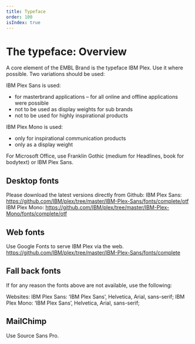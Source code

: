 ```yaml
---
title: Typeface
order: 100
isIndex: true
---
```


# The typeface: Overview
A core element of the EMBL Brand is the typeface IBM Plex. Use it where possible. Two variations should be used:

IBM Plex Sans is used:
- for masterbrand applications
– for all online and offline applications were possible 
- not to be used as display weights for sub brands 
- not to be used for highly inspirational products

IBM Plex Mono is used: 
- only for inspirational communication products
- only as a display weight

For Microsoft Office, use Franklin Gothic (medium for Headlines, book for bodytext) or IBM Plex Sans.

## Desktop fonts
Please download the latest versions directly from Github:
IBM Plex Sans: https://github.com/IBM/plex/tree/master/IBM-Plex-Sans/fonts/complete/otf
IBM Plex Mono: https://github.com/IBM/plex/tree/master/IBM-Plex-Mono/fonts/complete/otf

## Web fonts
Use Google Fonts to serve IBM Plex via the web.
https://github.com/IBM/plex/tree/master/IBM-Plex-Sans/fonts/complete

## Fall back fonts
If for any reason the fonts above are not available, use the following: 

Websites: 
IBM Plex Sans: ‘IBM Plex Sans’, Helvetica, Arial, sans-serif;
IBM Plex Mono: ‘IBM Plex Sans’, Helvetica, Arial, sans-serif;
 
## MailChimp

Use Source Sans Pro.
